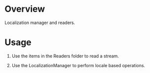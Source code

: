 # Overview
Localization manager and readers.

# Usage
1. Use the items in the Readers folder to read a stream.

2. Use the LocalizationManager to perform locale based operations.